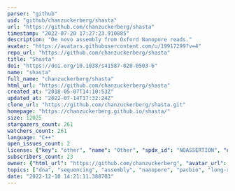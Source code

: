 ```yaml
---
parser: "github"
uid: "github/chanzuckerberg/shasta"
url: "https://github.com/chanzuckerberg/shasta"
timestamp: "2022-07-20 17:27:23.910885"
description: "De novo assembly from Oxford Nanopore reads."
avatar: "https://avatars.githubusercontent.com/u/19917299?v=4"
repo_url: "https://github.com/chanzuckerberg/shasta"
title: "Shasta"
doi: "https://doi.org/10.1038/s41587-020-0503-6"
name: "shasta"
full_name: "chanzuckerberg/shasta"
html_url: "https://github.com/chanzuckerberg/shasta"
created_at: "2018-05-07T14:10:53Z"
updated_at: "2022-07-14T17:32:24Z"
clone_url: "https://github.com/chanzuckerberg/shasta.git"
homepage: "https://chanzuckerberg.github.io/shasta/"
size: 12025
stargazers_count: 261
watchers_count: 261
language: "C++"
open_issues_count: 2
license: {"key": "other", "name": "Other", "spdx_id": "NOASSERTION", "url": null, "node_id": "MDc6TGljZW5zZTA="}
subscribers_count: 23
owner: {"html_url": "https://github.com/chanzuckerberg", "avatar_url": "https://avatars.githubusercontent.com/u/19917299?v=4", "login": "chanzuckerberg", "type": "Organization"}
topics: ["dna", "sequencing", "assembly", "nanopore", "pacbio", "long-read", "de-novo"]
date: "2022-12-10 14:21:11.388703"
---
```

